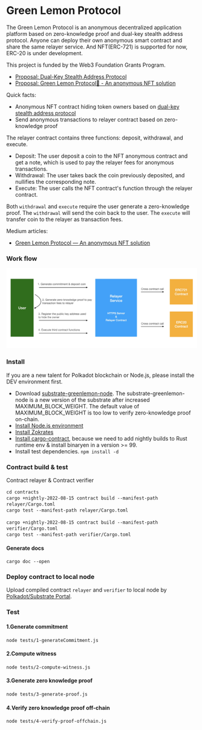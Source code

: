 # Green Lemon Protocol

The Green Lemon Protocol is an anonymous decentralized application platform based on zero-knowledge proof and dual-key stealth address protocol. Anyone can deploy their own anonymous smart contract and share the same relayer service. And NFT(ERC-721) is supported for now, ERC-20 is under development.

This project is funded by the Web3 Foundation Grants Program.

* [Proposal: Dual-Key Stealth Address Protocol](https://github.com/w3f/Grants-Program/pull/997)
* [Proposal: Green Lemon Protocol🍋 - An anonymous NFT solution](https://github.com/w3f/Grants-Program/pull/1096)

Quick facts:
* Anonymous NFT contract hiding token owners based on [dual-key stealth address protocol](https://github.com/GreenLemonProtocol/dksap-polkadot)
* Send anonymous transactions to relayer contract based on zero-knowledge proof

The relayer contract contains three functions: deposit, withdrawal, and execute.

* Deposit: The user deposit a coin to the NFT anonymous contract and get a note, which is used to pay the relayer fees for anonymous transactions.
* Withdrawal: The user takes back the coin previously deposited, and nullifies the corresponding note. 
* Execute: The user calls the NFT contract's function through the relayer contract.

Both `withdrawal` and `execute` require the user generate a zero-knowledge proof. The `withdrawal` will send the coin back to the user. The `execute` will transfer coin to the relayer as transaction fees.

Medium articles:

* [Green Lemon Protocol — An anonymous NFT solution](https://medium.com/@wuyahuang/green-lemon-protocol-an-anonymous-nft-solution-2fad91cc8f48)

### Work flow

![workflow.jpg](./docs/workflow.jpg)

### Install
If you are a new talent for Polkadot blockchain or Node.js, please install the DEV environment first.

* Download [substrate-greenlemon-node](https://github.com/GreenLemonProtocol/substrate-contracts-node/releases). The substrate-greenlemon-node is a new version of the substrate after increased MAXIMUM_BLOCK_WEIGHT. The default value of MAXIMUM_BLOCK_WEIGHT is too low to verify zero-knowledge proof on-chain.
* [Install Node.js environment](https://nodejs.org/en/download/)
* [Install Zokrates](https://zokrates.github.io/gettingstarted.html)
* [Install cargo-contract](https://github.com/paritytech/cargo-contract), because we need to add nightly builds to Rust runtime env & install binaryen in a version >= 99.
* Install test dependencies. `npm install -d`

### Contract build & test

Contract relayer & Contract verifier

```
cd contracts
cargo +nightly-2022-08-15 contract build --manifest-path relayer/Cargo.toml
cargo test --manifest-path relayer/Cargo.toml

cargo +nightly-2022-08-15 contract build --manifest-path verifier/Cargo.toml
cargo test --manifest-path verifier/Cargo.toml
```

#### Generate docs

```
cargo doc --open
```

### Deploy contract to local node

Upload compiled contract `relayer` and `verifier` to local node by [Polkadot/Substrate Portal](https://polkadot.js.org/apps/#/explorer).

### Test
#### 1.Generate commitment

```
node tests/1-generateCommitment.js
```

#### 2.Compute witness

```
node tests/2-compute-witness.js
```

#### 3.Generate zero knowledge proof

```
node tests/3-generate-proof.js
```

#### 4.Verify zero knowledge proof off-chain

```
node tests/4-verify-proof-offchain.js
```

